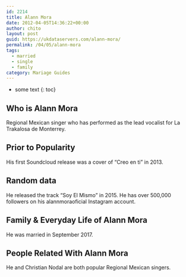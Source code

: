 ```yaml
---
id: 2214
title: Alann Mora
date: 2012-04-05T14:36:22+00:00
author: chito
layout: post
guid: https://ukdataservers.com/alann-mora/
permalink: /04/05/alann-mora  
tags:
  - married
  - single
  - family
category: Mariage Guides
---
```


* some text
{: toc}


## Who is  Alann Mora
                  
                  
                  
Regional Mexican singer who has performed as the lead vocalist for La Trakalosa de Monterrey. 
                  
                
                
                
## Prior to Popularity 
                  
                  
                  
His first Soundcloud release was a cover of &#8220;Creo en ti&#8221; in 2013. 
                  
                
                
                
## Random data 
                  
                  
                  
He released the track &#8220;Soy El Mismo&#8221; in 2015. He has over 500,000 followers on his alannmoraoficial Instagram account.
                  
                
                
                
## Family & Everyday Life of Alann Mora
                  
                  
                  
He was married in September 2017. 
                  
                
                
                
## People Related With  Alann Mora
                  
                  
                  
He and Christian Nodal are both popular Regional Mexican singers.
                  
                
              
            
          
          
          
    
    
  
